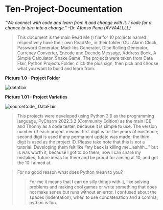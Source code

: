 # Ten-Project-Documentation
*“We connect with code and learn from it and change with it. I code for a chance to turn into a change.” -Dr. Afonso Pena (AVVA4LLLL)*

> This document is the main Read Me () file for 10 projects named respectively have their own ReadMe_ in their folder: GUI Alarm Clock, Password Generator, Mad-libs Generator, Dice Rolling Generator, Currency Converter, Encode and Decode Message, Address Book, A Simple Calculator, Snake Game. The projects were taken from Data Flair, Python Projects Folder, click the plus sign, then pick and choose what you want to build and learn from.

**Picture 1.0 - Project Folder**

![dataflair](https://user-images.githubusercontent.com/72225601/216021678-e1e5d95c-2e9e-4059-b8bc-4f4c5ecba7b7.jpg)

**Picture 1.01 - Project Varieties**

![sourceCode_ DataFlair](https://user-images.githubusercontent.com/72225601/216020662-e1d81073-28c4-4cb3-a2cb-489c4f9229a6.png)

> This projects were developed using Python 3.9 as the programming language, PyCharm 2022.3.2 (Community Edition) as the main IDE and Thonny as a code tester, because it is simple to use. The version number of each project means: first digit is for the years of existence; second digit is used if any permanent update was made; the third digit is used as the project ID. Please take note that this is not a tutorial.
Developing them felt like “my back is killing me...aahhh...” but is was worth it, because I got to do them, now I can share my mistakes, future ideas for them and be proud for aiming at 10, and get the 10 I aimed at.

>For no good reason what does Python mean to you?
>> For me it means that I can do silly things with it, like solving problems and making cool games or write something that does not make sense but runs without an error. I confused about the spaces (indentation), when to use concatenation and a comma, python is fun.
